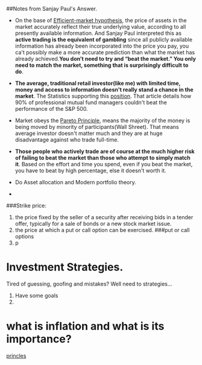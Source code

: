
##Notes from Sanjay Paul's Answer.
* On the base of [Efficient-market hypothesis](https://en.wikipedia.org/wiki/Efficient-market_hypothesis), the price of assets in the market accurately reflect their true underlying value, according to all presently available information. And Sanjay Paul interpreted this as **active trading is the equivalent of gambling** since all publicly available information has already been incorporated into the price you pay, you ca't possibly make a more accurate prediction than what the market has already achieved.__You don’t need to try and “beat the market.” You only need to match the market, something that is surprisingly difficult to do__.

* __The average, traditional retail investor(like me) with limited time, money and access to information doesn't really stand a chance in the market__. The Statistics supporting this [position](http://money.usnews.com/money/personal-finance/mutual-funds/articles/2012/10/12/study-active-funds-consistently-fail-to-beat-benchmarks). That article details how 90% of professional mutual fund managers couldn't beat the performance of the S&P 500.
* Market obeys the [Pareto Principle](http://en.wikipedia.org/wiki/Pareto_principle), means the majority of the money is being moved by minority of participants(Wall Shreet). That means average investor doesn't matter much and they are at huge disadvantage against who trade full-time.
* __Those people who actively trade are of course at the much higher risk of failing to beat the market than those who attempt to simply match it__. Based on the effort and time you spend, even if you beat the market, you have to beat by high percentage, else it doesn't worth it.
* Do Asset allocation and Modern portfolio theory. 
* 



###Strike price:
1. the price fixed by the seller of a security after receiving bids in a tender offer, typically for a sale of bonds or a new stock market issue.
2. the price at which a put or call option can be exercised.
###put or call options
1. p

# Investment Strategies.

Tired of guessing, goofing and mistakes? Well need to strategies...

1. Have some goals
2. 



# what is inflation and what is its importance?

[princles](https://about.vanguard.com/what-sets-vanguard-apart/principles-for-investing-success/ )
